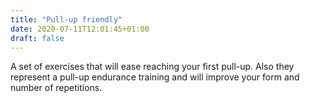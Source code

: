```yaml
---
title: "Pull-up friendly"
date: 2020-07-11T12:01:45+01:00
draft: false
---
```

A set of exercises that will ease reaching your first pull-up.
Also they represent a pull-up endurance training and will improve your form and number of repetitions.

<!-- a line
See below {{< num_collection "collection" "Pull-up friendly" "actual" >}} out of
{{< num_collection "collection" "Pull-up friendly" "planned" >}} planned exercises for this collection
-->
